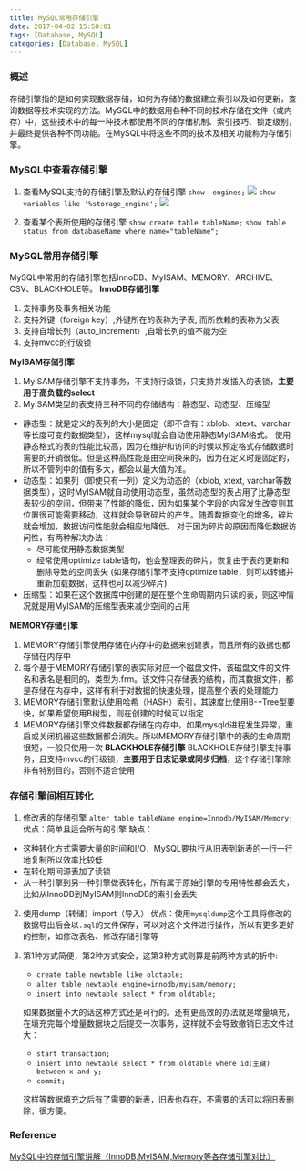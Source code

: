 ```yaml
---
title: MySQL常用存储引擎
date: 2017-04-02 15:50:01
tags: [Database, MySQL]
categories: [Database, MySQL]
---
```

### 概述
存储引擎指的是如何实现数据存储，如何为存储的数据建立索引以及如何更新，查询数据等技术实现的方法。MySQL中的数据用各种不同的技术存储在文件（或内存）中，这些技术中的每一种技术都使用不同的存储机制、索引技巧、锁定级别，并最终提供各种不同功能。在MySQL中将这些不同的技术及相关功能称为存储引擎。

### MySQL中查看存储引擎
1. 查看MySQL支持的存储引擎及默认的存储引擎
`show  engines;`
![](./show_engines.png)
`show variables like '%storage_engine';`
![](./show_variables_like_storage_engine.png)

2. 查看某个表所使用的存储引擎
`show create table tableName;`
`show table status from databaseName where name="tableName";`

### MySQL常用存储引擎
MySQL中常用的存储引擎包括InnoDB、MyISAM、MEMORY、ARCHIVE、CSV、BLACKHOLE等。
**InnoDB存储引擎**
1. 支持事务及事务相关功能
2. 支持外键（foreign key）,外键所在的表称为子表, 而所依赖的表称为父表
3. 支持自增长列（auto_increment）,自增长列的值不能为空
4. 支持mvcc的行级锁

**MyISAM存储引擎**
1. MyISAM存储引擎不支持事务，不支持行级锁，只支持并发插入的表锁，**主要用于高负载的select**
2. MyISAM类型的表支持三种不同的存储结构：静态型、动态型、压缩型
- 静态型：就是定义的表列的大小是固定（即不含有：xblob、xtext、varchar等长度可变的数据类型），这样mysql就会自动使用静态MyISAM格式。
  使用静态格式的表的性能比较高，因为在维护和访问的时候以预定格式存储数据时需要的开销很低。但是这种高性能是由空间换来的，因为在定义时是固定的，所以不管列中的值有多大，都会以最大值为准。
- 动态型：如果列（即使只有一列）定义为动态的（xblob, xtext, varchar等数据类型），这时MyISAM就自动使用动态型，虽然动态型的表占用了比静态型表较少的空间，但带来了性能的降低，因为如果某个字段的内容发生改变则其位置很可能需要移动，这样就会导致碎片的产生。随着数据变化的增多，碎片就会增加，数据访问性能就会相应地降低。
  对于因为碎片的原因而降低数据访问性，有两种解决办法：
  * 尽可能使用静态数据类型
  * 经常使用optimize table语句，他会整理表的碎片，恢复由于表的更新和删除导致的空间丢失
  (如果存储引擎不支持optimize table，则可以转储并重新加载数据，这样也可以减少碎片)
- 压缩型：如果在这个数据库中创建的是在整个生命周期内只读的表，则这种情况就是用MyISAM的压缩型表来减少空间的占用

**MEMORY存储引擎**
1. MEMORY存储引擎使用存储在内存中的数据来创建表，而且所有的数据也都存储在内存中
2. 每个基于MEMORY存储引擎的表实际对应一个磁盘文件，该磁盘文件的文件名和表名是相同的，类型为.frm。该文件只存储表的结构，而其数据文件，都是存储在内存中，这样有利于对数据的快速处理，提高整个表的处理能力
3. MEMORY存储引擎默认使用哈希（HASH）索引，其速度比使用B-+Tree型要快，如果希望使用B树型，则在创建的时候可以指定
4. MEMORY存储引擎文件数据都存储在内存中，如果mysqld进程发生异常，重启或关闭机器这些数据都会消失。所以MEMORY存储引擎中的表的生命周期很短，一般只使用一次
**BLACKHOLE存储引擎**
BLACKHOLE存储引擎支持事务，且支持mvcc的行级锁，**主要用于日志记录或同步归档**，这个存储引擎除非有特别目的，否则不适合使用

### 存储引擎间相互转化
1. 修改表的存储引擎
`alter table tableName engine=Innodb/MyISAM/Memory;`
 优点：简单且适合所有的引擎
 缺点：
  - 这种转化方式需要大量的时间和I/O，MySQL要执行从旧表到新表的一行一行地复制所以效率比较低
  - 在转化期间源表加了读锁
  - 从一种引擎到另一种引擎做表转化，所有属于原始引擎的专用特性都会丢失，比如从InnoDB到MyISAM则InnoDB的索引会丢失

2. 使用dump（转储）import（导入）
 优点：使用`mysqldump`这个工具将修改的数据导出后会以`.sql`的文件保存，可以对这个文件进行操作，所以有更多更好的控制，如修改表名、修改存储引擎等

3. 第1种方式简便，第2种方式安全，这第3种方式则算是前两种方式的折中:
    - `create table newtable like oldtable;`
    - `alter table newtable engine=innodb/myisam/memory;`
    - `insert into newtable select * from oldtable;`

   如果数据量不大的话这种方式还是可行的。还有更高效的办法就是增量填充，在填充完每个增量数据块之后提交一次事务，这样就不会导致撤销日志文件过大：
	- `start transaction;`
	- `insert into newtable select * from oldtable where id(主键) between x and y;`
	- `commit;`

   这样等数据填充之后有了需要的新表，旧表也存在，不需要的话可以将旧表删除，很方便。

### Reference
[MySQL中的存储引擎讲解（InnoDB,MyISAM,Memory等各存储引擎对比）](http://blog.csdn.net/qh_java/article/details/14045827)
